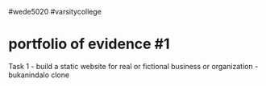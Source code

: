 #wede5020 #varsitycollege
# portfolio of evidence #1
Task 1 - build a static website for real or fictional business or organization - bukanindalo clone

